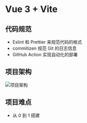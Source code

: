# Vue 3 + Vite

## 代码规范

- Eslint 和 Prettier 来规范代码的格式
- commitizen 规范 Git 的日志信息
- GitHub Action 实现自动化的部署

## 项目架构

![项目架构](/jiagou.png)

## 项目难点

- 从 0 到 1 搭建
